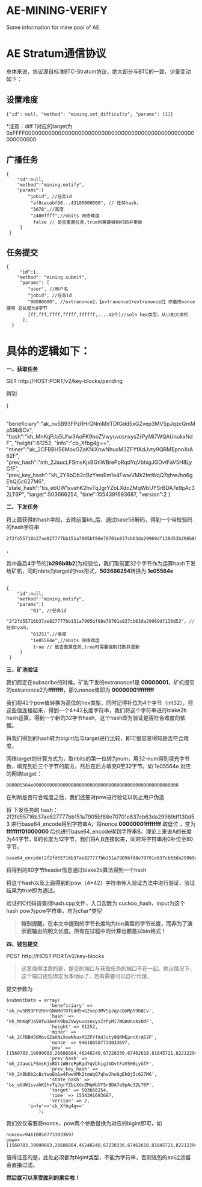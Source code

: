 # AE-MINING-VERIFY
Some information for mine pool of AE.

# AE Stratum通信协议

总体来说，协议源自标准BTC-Stratum协议，绝大部分与BTC的一致，少量变动如下：



## 设置难度

```
{"id": null, "method": "mining.set_difficulty", "params": [1]}
```

*注意：diff 1对应的target为 0xFFFF000000000000000000000000000000000000000000000000000000000000



## 广播任务

```
{ 
	"id":null,
	"method":"mining.notify", 
	"params":[
    	"jobid", //任务id
         "af8cecebf98...43100000000", // 任务hash，
         "3078",//高度
         "2400ffff",//nbits 网络难度
          false // 是否重置任务,true时需要强制打断并更新
     ] 
 }
```





## 任务提交

```
{ 
     "id":1,
	"method": "mining.submit",
     "params": [
     	"user", //用户名
     	"jobid", //任务id
        "00000000", //extranonce2，【extranonce1+extranonce2】作最终nonce使用 总长度为8字节
        [ff,fff,ffff,fffff,ffffff,....42个]//soln hex类型，从小到大排列
      ], 
  }
```



# 具体的逻辑如下：



**一、获取任务**

GET  http://HOST:PORT/v2/key-blocks/pending

得到

{

​	"beneficiary":"ak_nv5B93FPzRHrGNmMdTDfGdd5xGZvep3MVSpJqzcQmMp59bBCv",
	"hash":"kh_MnKqPJa5Ufw3AoFK9boZVwyuvosnxysZrPyMi7WQAUnukxNdF",
	"height":61252,
	"info":"cb_Xfbg4g==",
	"miner":"ak_2CFBBH56MovGZaKNiXnwNhuxM3ZFYfAdJvty9QRMEpnnXrA62F",
	"prev_hash":"mh_2JaucLFSmsKjxBGtiWBrePpRqdYqVbhigJGDvtFaV5H8LyGfF",
	"prev_key_hash":"kh_2Y8bDb2cBzYwoEm1a4FwwVMk2tmWqQ7qhwJho6gEhQj5c627M6",
	"state_hash":"bs_ebUW1svahK2hvTqJgrYZbLXdoZMqWbUYSrBDA7e9pAc32LT6P",
	"target":503666254,
	"time":1554391693687,
	"version":2
}

**二、下发任务**

​	将上面获得的hash字段，去除前面kh_后，通过base58解码，得到一个带校验码的hash字符串

```
2f2fd55716b37ae827777bb151a7905bf88e70701e837cb63da29969df130d53b296b8b2
```

，

其中最后4字节的[**b296b8b2**]为校验位，我们取前面32个字节作为运算hash下发给矿机，同时nbits为target的hex形式，**503666254**转换为 **1e05564e**

## 

```
{ 
	"id":null,
	"method":"mining.notify", 
	"params":[
    	 "01", //任务id
         "2f2fd55716b37ae827777bb151a7905bf88e70701e837cb63da29969df130d53", // 任务hash，
         "61252",//高度
         "1e05564e",//nbits 网络难度
          true // 是否重置任务,true时需要强制打断并更新
     ] 
 }
```



**三、矿池验证**

我们假定在subscribe的时候，矿池下发的extranonce1是 **00000001**，矿机提交的extranonce2为**ffffffff**，那么nonce值即为 **00000001ffffffff**

我们将42个pow值转换为高位的hex类型，同时记得补位为4个字节（int32），将这些值连接起来，得到一个4*42长度字符串，我们将这个字符串进行blake2b hash运算，得到一个新的32字节hash，这个hash即为验证是否符合难度的依据。

将我们得到的hash转为bigint后与target进行比较，即可很容易得知是否符合难度。

网络target的计算方式为，取nbits的第一位转为num，用32-num得到填充字节数，填充到后三个字节的前方，然后在后方填充0至32字节。如 1e05564e 对应的网络target：

```
000005564e000000000000000000000000000000000000000000000000000000
```

在判断是否符合难度之后，我们还要对pow进行验证以防止用户伪造

将  下发任务的 hash：2f2fd55716b37ae827777bb151a7905bf88e70701e837cb63da29969df130d53 进行base64_encode得到字符串A，将nonce **00000001ffffffff** 取低位 ，变为**ffffffff01000000** 后也进行base64_encode得到字符串B。理论上来说A的长度为44字节，B的长度为12字节，我们将A,B连接起来，同时将字符串用0补位至80字节。

```
base64_encode(2f2fd55716b37ae827777bb151a7905bf88e70701e837cb63da29969df130d53)+base64_encode(Little_endian(00000001ffffffff)+000000000000000000000000000000000000000000000000)
```

将得到的80字节header信息通过blake2b算法得到一个hash

将这个hash以及上面得到的pow（4*42）字符串传入验证方法中进行验证，验证结果为true即为通过。

验证的C代码请查阅hash.cpp文件，入口函数为 cuckoo_hash，input为这个hash pow为pow字符串，均为char*类型

> **特别提醒，在本文中提到的字节长度均为bin类型的字节长度，而非为了演示而输出的明文长度。所有在过程中的计算也都是以bin格式！**



**四、钱包提交**

POST http://HOST:PORT/v2/key-blocks

> 这里值得注意的是，提交的端口与获取任务的端口不在一起。默认情况下，这个端口钱包绑定为本地ip了，若有需要可以自行代理。

提交参数为

```
$submitData = array(
                'beneficiary' => 'ak_nv5B93FPzRHrGNmMdTDfGdd5xGZvep3MVSpJqzcQmMp59bBCv',
                'hash' => 'kh_MnKqPJa5Ufw3AoFK9boZVwyuvosnxysZrPyMi7WQAUnukxNdF',
                'height' => 61252,
                'miner' => 'ak_2CFBBH56MovGZaKNiXnwNhuxM3ZFYfAdJvty9QRMEpnnXrA62F',
                'nonce' => 946100507733033697,
                'pow' => [1560783,19899683,26686884,46248240,67228330,67462610,81845721,82212294,95644328,117214348,131016563,134907685,149152069,167975924,172121090,176628994,181680730,199555343,213336391,236833391,249002949,250003707,253186513,257023444,260854574,283273465,291448562,302932608,334509518,378329704,390835709,399857883,403430292,439781816,449635696,454957446,456197940,456798583,460230294,467496111,517848387,524126360],
                'prev_hash' => 'mh_2JaucLFSmsKjxBGtiWBrePpRqdYqVbhigJGDvtFaV5H8LyGfF',
                'prev_key_hash' => 'kh_2Y8bDb2cBzYwoEm1a4FwwVMk2tmWqQ7qhwJho6gEhQj5c627M6',
                'state_hash' => 'bs_ebUW1svahK2hvTqJgrYZbLXdoZMqWbUYSrBDA7e9pAc32LT6P',
                'target' => 503666254,
                'time' => 1554391693687,
                'version' => 2,
		'info'=>'cb_Xfbg4g=='
            );
```

我们仅仅需要将nonce，pow两个参数替换为对应的bigint即可，如

```
nonce=>946100507733033697 
pow=>[1560783,19899683,26686884,46248240,67228330,67462610,81845721,82212294,95644328,117214348,131016563,134907685,149152069,167975924,172121090,176628994,181680730,199555343,213336391,236833391,249002949,250003707,253186513,257023444,260854574,283273465,291448562,302932608,334509518,378329704,390835709,399857883,403430292,439781816,449635696,454957446,456197940,456798583,460230294,467496111,517848387,524126360]
```

值得注意的是，此处必须都为bigint类型，不能为字符串，否则钱包的api过滤器会直接过滤。



**然后就可以享受胜利的果实啦！**

